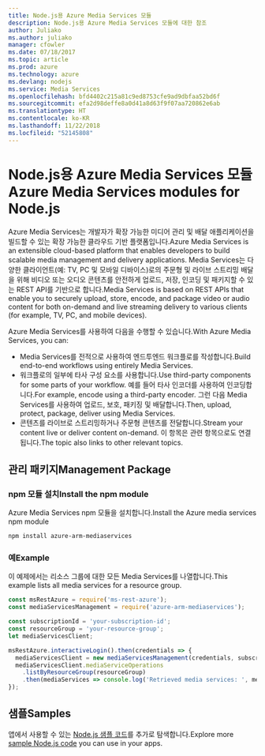 ```yaml
---
title: Node.js용 Azure Media Services 모듈
description: Node.js용 Azure Media Services 모듈에 대한 참조
author: Juliako
ms.author: juliako
manager: cfowler
ms.date: 07/18/2017
ms.topic: article
ms.prod: azure
ms.technology: azure
ms.devlang: nodejs
ms.service: Media Services
ms.openlocfilehash: bfd4402c215a81c9ed8753cfe9ad9dbfaa52bd6f
ms.sourcegitcommit: efa2d98deffe8a0d41a8d63f9f07aa720862e6ab
ms.translationtype: HT
ms.contentlocale: ko-KR
ms.lasthandoff: 11/22/2018
ms.locfileid: "52145808"
---
```

# <a name="azure-media-services-modules-for-nodejs"></a><span data-ttu-id="bc91a-103">Node.js용 Azure Media Services 모듈</span><span class="sxs-lookup"><span data-stu-id="bc91a-103">Azure Media Services modules for Node.js</span></span>

<span data-ttu-id="bc91a-104">Azure Media Services는 개발자가 확장 가능한 미디어 관리 및 배달 애플리케이션을 빌드할 수 있는 확장 가능한 클라우드 기반 플랫폼입니다.</span><span class="sxs-lookup"><span data-stu-id="bc91a-104">Azure Media Services is an extensible cloud-based platform that enables developers to build scalable media management and delivery applications.</span></span> <span data-ttu-id="bc91a-105">Media Services는 다양한 클라이언트(예: TV, PC 및 모바일 디바이스)로의 주문형 및 라이브 스트리밍 배달을 위해 비디오 또는 오디오 콘텐츠를 안전하게 업로드, 저장, 인코딩 및 패키지할 수 있는 REST API를 기반으로 합니다.</span><span class="sxs-lookup"><span data-stu-id="bc91a-105">Media Services is based on REST APIs that enable you to securely upload, store, encode, and package video or audio content for both on-demand and live streaming delivery to various clients (for example, TV, PC, and mobile devices).</span></span>

<span data-ttu-id="bc91a-106">Azure Media Services를 사용하여 다음을 수행할 수 있습니다.</span><span class="sxs-lookup"><span data-stu-id="bc91a-106">With Azure Media Services, you can:</span></span>
- <span data-ttu-id="bc91a-107">Media Services를 전적으로 사용하여 엔드투엔드 워크플로를 작성합니다.</span><span class="sxs-lookup"><span data-stu-id="bc91a-107">Build end-to-end workflows using entirely Media Services.</span></span> 
- <span data-ttu-id="bc91a-108">워크플로의 일부에 타사 구성 요소를 사용합니다.</span><span class="sxs-lookup"><span data-stu-id="bc91a-108">Use third-party components for some parts of your workflow.</span></span> <span data-ttu-id="bc91a-109">예를 들어 타사 인코더를 사용하여 인코딩합니다.</span><span class="sxs-lookup"><span data-stu-id="bc91a-109">For example, encode using a third-party encoder.</span></span> <span data-ttu-id="bc91a-110">그런 다음 Media Services를 사용하여 업로드, 보호, 패키징 및 배달합니다.</span><span class="sxs-lookup"><span data-stu-id="bc91a-110">Then, upload, protect, package, deliver using Media Services.</span></span>
- <span data-ttu-id="bc91a-111">콘텐츠를 라이브로 스트리밍하거나 주문형 콘텐츠를 전달합니다.</span><span class="sxs-lookup"><span data-stu-id="bc91a-111">Stream your content live or deliver content on-demand.</span></span> <span data-ttu-id="bc91a-112">이 항목은 관련 항목으로도 연결됩니다.</span><span class="sxs-lookup"><span data-stu-id="bc91a-112">The topic also links to other relevant topics.</span></span>

## <a name="management-package"></a><span data-ttu-id="bc91a-113">관리 패키지</span><span class="sxs-lookup"><span data-stu-id="bc91a-113">Management Package</span></span>

### <a name="install-the-npm-module"></a><span data-ttu-id="bc91a-114">npm 모듈 설치</span><span class="sxs-lookup"><span data-stu-id="bc91a-114">Install the npm module</span></span>

<span data-ttu-id="bc91a-115">Azure Media Services npm 모듈을 설치합니다.</span><span class="sxs-lookup"><span data-stu-id="bc91a-115">Install the Azure media services npm module</span></span>

```bash
npm install azure-arm-mediaservices
```

### <a name="example"></a><span data-ttu-id="bc91a-116">예</span><span class="sxs-lookup"><span data-stu-id="bc91a-116">Example</span></span>

<span data-ttu-id="bc91a-117">이 예제에서는 리소스 그룹에 대한 모든 Media Services를 나열합니다.</span><span class="sxs-lookup"><span data-stu-id="bc91a-117">This example lists all media services for a resource group.</span></span>

```javascript
const msRestAzure = require('ms-rest-azure');
const mediaServicesManagement = require('azure-arm-mediaservices');

const subscriptionId = 'your-subscription-id';
const resourceGroup = 'your-resource-group';
let mediaServicesClient;

msRestAzure.interactiveLogin().then(credentials => {
  mediaServicesClient = new mediaServicesManagement(credentials, subscriptionId);
  mediaServicesClient.mediaServiceOperations
    .listByResourceGroup(resourceGroup)
    .then(mediaServices => console.log('Retrieved media services: ', mediaServices));
});
```

## <a name="samples"></a><span data-ttu-id="bc91a-118">샘플</span><span class="sxs-lookup"><span data-stu-id="bc91a-118">Samples</span></span>

<span data-ttu-id="bc91a-119">앱에서 사용할 수 있는 [Node.js 샘플 코드](https://azure.microsoft.com/resources/samples/?platform=nodejs)를 추가로 탐색합니다.</span><span class="sxs-lookup"><span data-stu-id="bc91a-119">Explore more [sample Node.js code](https://azure.microsoft.com/resources/samples/?platform=nodejs) you can use in your apps.</span></span>
